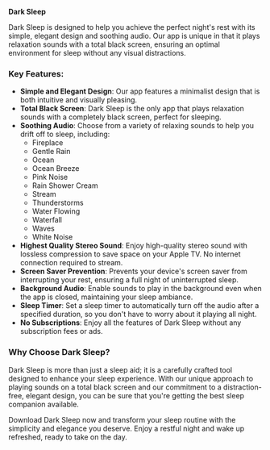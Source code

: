 **Dark Sleep**

Dark Sleep is designed to help you achieve the perfect night's rest with its simple, elegant design and soothing audio. Our app is unique in that it plays relaxation sounds with a total black screen, ensuring an optimal environment for sleep without any visual distractions.

### Key Features:

- **Simple and Elegant Design**: Our app features a minimalist design that is both intuitive and visually pleasing.
- **Total Black Screen**: Dark Sleep is the only app that plays relaxation sounds with a completely black screen, perfect for sleeping.
- **Soothing Audio**: Choose from a variety of relaxing sounds to help you drift off to sleep, including:
  - Fireplace
  - Gentle Rain
  - Ocean
  - Ocean Breeze
  - Pink Noise
  - Rain Shower Cream
  - Stream
  - Thunderstorms
  - Water Flowing
  - Waterfall
  - Waves
  - White Noise
- **Highest Quality Stereo Sound**: Enjoy high-quality stereo sound with lossless compression to save space on your Apple TV. No internet connection required to stream.
- **Screen Saver Prevention**: Prevents your device's screen saver from interrupting your rest, ensuring a full night of uninterrupted sleep.
- **Background Audio**: Enable sounds to play in the background even when the app is closed, maintaining your sleep ambiance.
- **Sleep Timer**: Set a sleep timer to automatically turn off the audio after a specified duration, so you don't have to worry about it playing all night.
- **No Subscriptions**: Enjoy all the features of Dark Sleep without any subscription fees or ads.

### Why Choose Dark Sleep?

Dark Sleep is more than just a sleep aid; it is a carefully crafted tool designed to enhance your sleep experience. With our unique approach to playing sounds on a total black screen and our commitment to a distraction-free, elegant design, you can be sure that you're getting the best sleep companion available.

Download Dark Sleep now and transform your sleep routine with the simplicity and elegance you deserve. Enjoy a restful night and wake up refreshed, ready to take on the day.
